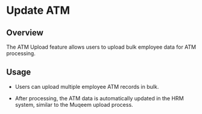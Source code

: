 # Update ATM

## Overview

The ATM Upload feature allows users to upload bulk employee data for ATM processing.

## Usage

  - Users can upload multiple employee ATM records in bulk.

  - After processing, the ATM data is automatically updated in the HRM system, similar to the Muqeem upload process.